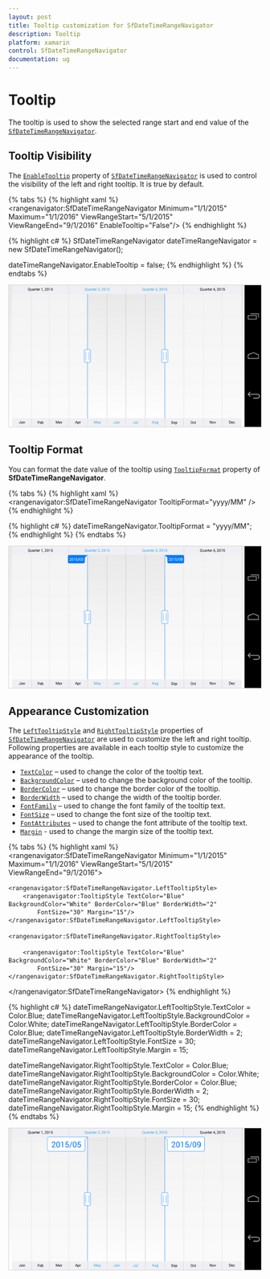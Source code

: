 ```yaml
---
layout: post
title: Tooltip customization for SfDateTimeRangeNavigator
description: Tooltip
platform: xamarin
control: SfDateTimeRangeNavigator
documentation: ug
---
```


# Tooltip

The tooltip is used to show the selected range start and end value of the [`SfDateTimeRangeNavigator`](https://help.syncfusion.com/cr/xamarin/Syncfusion.RangeNavigator.XForms.SfDateTimeRangeNavigator.html).

## Tooltip Visibility

The [`EnableTooltip`](https://help.syncfusion.com/cr/xamarin/Syncfusion.RangeNavigator.XForms.SfDateTimeRangeNavigator.html#Syncfusion_RangeNavigator_XForms_SfDateTimeRangeNavigator_EnableTooltip) property of [`SfDateTimeRangeNavigator`](https://help.syncfusion.com/cr/xamarin/Syncfusion.RangeNavigator.XForms.SfDateTimeRangeNavigator.html) is used to control the visibility of the left and right tooltip. It is true by default.

{% tabs %}
{% highlight xaml %}
<rangenavigator:SfDateTimeRangeNavigator Minimum="1/1/2015" Maximum="1/1/2016" ViewRangeStart="5/1/2015" 
	ViewRangeEnd="9/1/2016" EnableTooltip="False"/>
{% endhighlight %}

{% highlight c# %}
SfDateTimeRangeNavigator dateTimeRangeNavigator = new SfDateTimeRangeNavigator(); 

dateTimeRangeNavigator.EnableTooltip = false;
{% endhighlight %}
{% endtabs %}

![](tooltip_images/tooltip_img1.png)

## Tooltip Format

You can format the date value of the tooltip using [`TooltipFormat`](https://help.syncfusion.com/cr/xamarin/Syncfusion.RangeNavigator.XForms.SfDateTimeRangeNavigator.html#Syncfusion_RangeNavigator_XForms_SfDateTimeRangeNavigator_TooltipFormat) property of **SfDateTimeRangeNavigator**.

{% tabs %}
{% highlight xaml %}
<rangenavigator:SfDateTimeRangeNavigator TooltipFormat="yyyy/MM" />
{% endhighlight %}

{% highlight c# %}
dateTimeRangeNavigator.TooltipFormat = "yyyy/MM";
{% endhighlight %}
{% endtabs %}

![](tooltip_images/tooltip_img2.png)

## Appearance Customization

The [`LeftTooltipStyle`](https://help.syncfusion.com/cr/xamarin/Syncfusion.RangeNavigator.XForms.SfDateTimeRangeNavigator.html#Syncfusion_RangeNavigator_XForms_SfDateTimeRangeNavigator_LeftTooltipStyle) and [`RightTooltipStyle`](https://help.syncfusion.com/cr/xamarin/Syncfusion.RangeNavigator.XForms.SfDateTimeRangeNavigator.html#Syncfusion_RangeNavigator_XForms_SfDateTimeRangeNavigator_RightTooltipStyle) properties of [`SfDateTimeRangeNavigator`](https://help.syncfusion.com/cr/xamarin/Syncfusion.RangeNavigator.XForms.SfDateTimeRangeNavigator.html) are used to customize the left and right tooltip. Following properties are available in each tooltip style to customize the appearance of the tooltip.

* [`TextColor`](https://help.syncfusion.com/cr/xamarin/Syncfusion.RangeNavigator.XForms.TooltipStyle.html#Syncfusion_RangeNavigator_XForms_TooltipStyle_TextColor) – used to change the color of the tooltip text.
* [`BackgroundColor`](https://help.syncfusion.com/cr/xamarin/Syncfusion.RangeNavigator.XForms.TooltipStyle.html#Syncfusion_RangeNavigator_XForms_TooltipStyle_BackgroundColor) – used to change the background color of the tooltip.
* [`BorderColor`](https://help.syncfusion.com/cr/xamarin/Syncfusion.RangeNavigator.XForms.TooltipStyle.html#Syncfusion_RangeNavigator_XForms_TooltipStyle_BorderColor) – used to change the border color of the tooltip.
* [`BorderWidth`](https://help.syncfusion.com/cr/xamarin/Syncfusion.RangeNavigator.XForms.TooltipStyle.html#Syncfusion_RangeNavigator_XForms_TooltipStyle_BorderWidth) – used to change the width of the tooltip border.
* [`FontFamily`](https://help.syncfusion.com/cr/xamarin/Syncfusion.RangeNavigator.XForms.TooltipStyle.html#Syncfusion_RangeNavigator_XForms_TooltipStyle_FontFamily) – used to change the font family of the tooltip text.
* [`FontSize`](https://help.syncfusion.com/cr/xamarin/Syncfusion.RangeNavigator.XForms.TooltipStyle.html#Syncfusion_RangeNavigator_XForms_TooltipStyle_FontSize) – used to change the font size of the tooltip text.
* [`FontAttributes`](https://help.syncfusion.com/cr/xamarin/Syncfusion.RangeNavigator.XForms.TooltipStyle.html#Syncfusion_RangeNavigator_XForms_TooltipStyle_FontAttributes) – used to change the font attribute of the tooltip text.
* [`Margin`](https://help.syncfusion.com/cr/xamarin/Syncfusion.RangeNavigator.XForms.TooltipStyle.html#Syncfusion_RangeNavigator_XForms_TooltipStyle_Margin) - used to change the margin size of the tooltip text.

{% tabs %}
{% highlight xaml %}
<rangenavigator:SfDateTimeRangeNavigator Minimum="1/1/2015" Maximum="1/1/2016" ViewRangeStart="5/1/2015" ViewRangeEnd="9/1/2016">

	<rangenavigator:SfDateTimeRangeNavigator.LeftTooltipStyle>
		<rangenavigator:TooltipStyle TextColor="Blue" BackgroundColor="White" BorderColor="Blue" BorderWidth="2" 
			FontSize="30" Margin="15"/>
	</rangenavigator:SfDateTimeRangeNavigator.LeftTooltipStyle>
	
	<rangenavigator:SfDateTimeRangeNavigator.RightTooltipStyle>
	
		<rangenavigator:TooltipStyle TextColor="Blue" BackgroundColor="White" BorderColor="Blue" BorderWidth="2" 
			FontSize="30" Margin="15"/>
	</rangenavigator:SfDateTimeRangeNavigator.RightTooltipStyle>
	
</rangenavigator:SfDateTimeRangeNavigator>
{% endhighlight %}

{% highlight c# %}
dateTimeRangeNavigator.LeftTooltipStyle.TextColor = Color.Blue;
dateTimeRangeNavigator.LeftTooltipStyle.BackgroundColor = Color.White;
dateTimeRangeNavigator.LeftTooltipStyle.BorderColor = Color.Blue;
dateTimeRangeNavigator.LeftTooltipStyle.BorderWidth = 2;
dateTimeRangeNavigator.LeftTooltipStyle.FontSize = 30;
dateTimeRangeNavigator.LeftTooltipStyle.Margin = 15;

dateTimeRangeNavigator.RightTooltipStyle.TextColor = Color.Blue;
dateTimeRangeNavigator.RightTooltipStyle.BackgroundColor = Color.White;
dateTimeRangeNavigator.RightTooltipStyle.BorderColor = Color.Blue;
dateTimeRangeNavigator.RightTooltipStyle.BorderWidth = 2;
dateTimeRangeNavigator.RightTooltipStyle.FontSize = 30;
dateTimeRangeNavigator.RightTooltipStyle.Margin = 15;
{% endhighlight %}
{% endtabs %}

![](tooltip_images/tooltip_img3.png)


